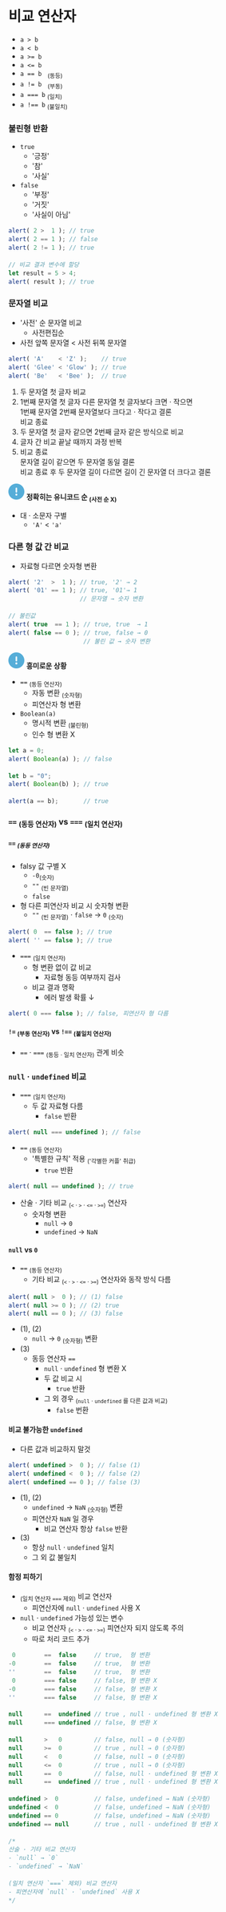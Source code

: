 비교 연산자
==========

- `a > b`
- `a < b`
- `a >= b`
- `a <= b`
- `a == b` &nbsp;&nbsp;<sub>(동등)</sub>
- `a != b` &nbsp;&nbsp;<sub>(부동)</sub>
- `a === b` <sub>(일치)</sub>
- `a !== b` <sub>(불일치)</sub>

### 불린형 반환
- `true`
  - '긍정'
  - '참'
  - '사실'
- `false`
  - '부정'
  - '거짓'
  - '사실이 아님'
```javascript
alert( 2 >  1 ); // true
alert( 2 == 1 ); // false
alert( 2 != 1 ); // true

// 비교 결과 변수에 할당
let result = 5 > 4;
alert( result ); // true
```

### 문자열 비교
- '사전' 순 문자열 비교
  - 사전편집순
- 사전 앞쪽 문자열 < 사전 뒤쪽 문자열
```javascript
alert( 'A'    < 'Z' );    // true
alert( 'Glee' < 'Glow' ); // true
alert( 'Be'   < 'Bee' );  // true
```

1. 두 문자열 첫 글자 비교
2. 1번째 문자열 첫 글자 다른 문자열 첫 글자보다 크면 · 작으면<br />1번째 문자열 2번째 문자열보다 크다고 · 작다고 결론<br />비교 종료
3. 두 문자열 첫 글자 같으면 2번째 글자 같은 방식으로 비교
4. 글자 간 비교 끝날 때까지 과정 반복
5. 비교 종료<br />문자열 길이 같으면 두 문자열 동일 결론<br />비교 종료 후 두 문자열 길이 다르면 길이 긴 문자열 더 크다고 결론

<img class="icon" src="../../images/commons/icons/circle-exclamation-solid.svg" /> **정확히는 유니코드 순 <sub>(사전 순 X)</sub>**

- 대 · 소문자 구별
  - `'A'` < `'a'`

### 다른 형 값 간 비교
- 자료형 다르면 숫자형 변환
```javascript
alert( '2'  >  1 ); // true, '2' → 2
alert( '01' == 1 ); // true, '01'→ 1 
                    // 문자열 → 숫자 변환

// 불린값
alert( true  == 1 ); // true, true  → 1
alert( false == 0 ); // true, false → 0
                     // 불린 값 → 숫자 변환
```

<img class="icon" src="../../images/commons/icons/circle-exclamation-solid.svg" /> **흥미로운 상황**

- `==` <sub>(동등 연산자)</sub>
  - 자동 변환 <sub>(숫자형)</sub>
  - 피연산자 형 변환
- `Boolean(a)`
  - 명시적 변환 <sub>(불린형)</sub>
  - 인수 형 변환 X
```javascript
let a = 0;
alert( Boolean(a) ); // false

let b = "0";
alert( Boolean(b) ); // true

alert(a == b);       // true
```

### `==` <sub>(동등 연산자)</sub> vs `===` <sub>(일치 연산자)</sub>

##### `==` <sub>(동등 연산자)</sub>
- falsy 값 구별 X
  - `-0`<sub>(숫자)</sub>
  - `""` <sub>(빈 문자열)</sub>
  - `false`
- 형 다른 피연산자 비교 시 숫자형 변환
  - `""` <sub>(빈 문자열)</sub> · `false` → `0` <sub>(숫자)</sub>
```javascript
alert( 0  == false ); // true
alert( '' == false ); // true
```
- `===` <sub>(일치 연산자)</sub>
  - 형 변환 없이 값 비교
    - 자료형 동등 여부까지 검사
  - 비교 결과 명확
    - 에러 발생 확률 ↓
```javascript
alert( 0 === false ); // false, 피연산자 형 다름
```
#### `!=` <sub>(부동 연산자)</sub> vs `!==` <sub>(불일치 연산자)</sub>
- `==` · `===` <sub>(동등 · 일치 연산자)</sub> 관계 비슷

### `null` · `undefined` 비교
- `===` <sub>(일치 연산자)</sub>
  - 두 값 자료형 다름
    - `false` 반환
```javascript
alert( null === undefined ); // false
```
- `==` <sub>(동등 연산자)</sub>
  - '특별한 규칙' 적용 <sub>('각별한 커플' 취급)</sub>
    - `true` 반환

```javascript
alert( null == undefined ); // true
```
- 산술 · 기타 비교 <sub>(`<` · `>` · `<=` · `>=`)</sub> 연산자
  - 숫자형 변환
    - `null` → `0`
    - `undefined` → `NaN`

#### `null` vs `0`
- `==` <sub>(동등 연산자)</sub>
  - 기타 비교 <sub>(`<` · `>` · `<=` · `>=`)</sub> 연산자와 동작 방식 다름
```javascript
alert( null >  0 ); // (1) false
alert( null >= 0 ); // (2) true
alert( null == 0 ); // (3) false
```
- (1), (2)
  - `null` → `0` <sub>(숫자형)</sub> 변환
- (3)
  - 동등 연산자 `==`
    - `null` · `undefined` 형 변환 X
    - 두 값 비교 시
      - `true` 반환
    - 그 외 경우 <sub>(`null` · `undefined` 를 다른 값과 비교)</sub>
      - `false` 번환

#### 비교 불가능한 `undefined`
- 다른 값과 비교하지 말것
```javascript
alert( undefined >  0 ); // false (1)
alert( undefined <  0 ); // false (2)
alert( undefined == 0 ); // false (3)
```
- (1), (2)
  - `undefined` → `NaN` <sub>(숫자형)</sub> 변환
  - 피연산자 `NaN` 일 경우
    - 비교 연산자 항상 `false` 반환
- (3)
  - 항상 `null` · `undefined` 일치
  - 그 외 값 불일치

#### 함정 피하기
- <sub>(일치 연산자 `===` 제외)</sub> 비교 연산자
  - 피연산자에 `null` · `undefined` 사용 X
- `null` · `undefined` 가능성 있는 변수
  - 비교 연산자 <sub>(`<` · `>` · `<=` · `>=`)</sub> 피연산자 되지 않도록 주의
  - 따로 처리 코드 추가

```javascript
 0        ==  false     // true,  형 변환
-0        ==  false     // true,  형 변환
''        ==  false     // true,  형 변환
 0        === false     // false, 형 변환 X
-0        === false     // false, 형 변환 X
''        === false     // false, 형 변환 X

null      ==  undefined // true , null · undefined 형 변환 X
null      === undefined // false, 형 변환 X

null      >   0         // false, null → 0 (숫자형)
null      >=  0         // true , null → 0 (숫자형)
null      <   0         // false, null → 0 (숫자형)
null      <=  0         // true , null → 0 (숫자형)
null      ==  0         // false, null · undefined 형 변환 X
null      ==  undefined // true , null · undefined 형 변환 X

undefined >  0          // false, undefined → NaN (숫자형)
undefined <  0          // false, undefined → NaN (숫자형)
undefined == 0          // false, undefined → NaN (숫자형)
undefined == null       // true , null · undefined 형 변환 X

/*
산술 · 기타 비교 연산자
- `null` → `0`
- `undefined` → `NaN`

(일치 연산자 `===` 제외) 비교 연산자
- 피연산자에 `null` · `undefined` 사용 X
*/

```
